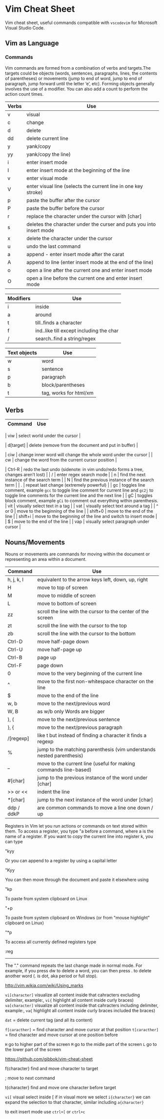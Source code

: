 # Vim Cheat Sheet
Vim cheat sheet, useful commands compatible with `vscodevim` for Microsoft Visual Studio Code.

## Vim as Language


### Commands
Vim commands are formed from a combination of verbs and targets.The targets could be objects (words, sentences, paragraphs, lines, the contents of parentheses) or movements (jump to end of word, jump to end of paragraph, jump forward until the letter ‘e’, etc).
Forming objects generally involves the use of a modifier. You can also add a count to perform the action count times.

| Verbs | Use | 
| - | - | 
| v | visual |
| c | change |
| d | delete |
| dd | delete current line |
| y | yank/copy |
| yy | yank/copy the line) |
| i | enter insert mode |
| I | enter insert mode at the beginning of the line |
| v | enter visual mode |
| V | enter visual line (selects the current line in one key stroke) |
| p | paste the buffer after the cursor |
| P | paste the buffer before the cursor |
| r | replace the character under the cursor with [char] |
| s | deletes the character under the curser and puts you into insert mode |
| x | delete the character under the cursor |
| u | undo the last command |
| a | append - enter insert mode after the carat | 
| A | append to line (enter insert mode at the end of the line) | 
| o | open a line after the current one and enter insert mode |
| O | open a line before the current one and enter insert mode |


| Modifiers | Use | 
| - | - |
| i | inside |
| a | around |
| t | till..finds a character |
| f | ind..like till except including the char |
| / | search..find a string/regex |

| Text objects | Use | 
| - | - |
| w | word |
| s | sentence |
| p | paragraph |
| b | block/parentheses |
| t | tag, works for html/xm |







## Verbs

| Command | Use | 
| - | - | 

| viw | select world under the cursor |



| d[target] | delete (remove from the document and put in buffer) |





| ciw | change inner word will change the whole word under the cursor |
| cw | change the word from the current cursor position |




| Ctrl-R | redo the last undo (sidenote: in vim undo/redo forms a tree, changes aren’t lost) |
| / | enter regex search mode |
| n | find the next instance of the search term |
| N | find the previous instance of the search term |
| . | repeat last change (extremely powerful) |
| gc | toggles line comment, example `gcc` to toggle line comment for current line and `gc2j` to toggle line comments for the current line and the next line |
| gC | toggles block comment, example `gCi` to comment out everything within parenthesis.
| vit | visually select text in a tag |
| vat | visually select text around a tag |
| ^ or 0 | move to the beginning of the line |
| shift+0 | move to the end of the line | 
| shift+i | move to the beginning of the line and switch to insert mode |
| $ | move to the end of the line |
| vap | visually select paragraph under cursor | 

## Nouns/Movements

Nouns or movements are commands for moving within the document or representing an area within a document.

| Command | Use | 
| - | - | 
| h, j, k, l | equivalent to the arrow keys left, down, up, right |
| H | move to top of screen |
| M | move to middle of screen |
| L | move to bottom of screen |
| zz | scroll the line with the cursor to the center of the screen |
| zt | scroll the line with the cursor to the top |
| zb | scroll the line with the cursor to the bottom |
| Ctrl-D | move half-page down |
| Ctrl-U | move half-page up |
| Ctrl-B | page up |
| Ctrl-F | page down |
| 0 | move to the very beginning of the current line |
| ^ | move to the first non-whitespace character on the line |
| $ | move to the end of the line |
| w, b | move to the next/previous word |
| W, B | as w/b only Words are bigger |
| ), ( | move to the next/previous sentence |
| }, { | move to the next/previous paragraph |
| /[regexp] | like t but instead of finding a character it finds a regexp |
| % | jump to the matching parenthesis (vim understands nested parenthesis) |
| _ | move to the current line (useful for making commands line-based) |
| #[char] | jump to the previous instance of the word under [char] |
| >> or << | indent the line |
| *[char] | jump to the next instance of the word under [char] |
| ddp / ddkP | are common commands to move a line one down / up |



Registers in Vim let you run actions or commands on text stored within them. To access a register, you type "a before a command, where a is the name of a register. If you want to copy the current line into register k, you can type

"kyy

Or you can append to a register by using a capital letter

"Kyy

You can then move through the document and paste it elsewhere using

"kp

To paste from system clipboard on Linux

"+p

To paste from system clipboard on Windows (or from "mouse highlight" clipboard on Linux)

"*p

To access all currently defined registers type

:reg


------------

The "." command repeats the last change made in normal mode. For example, if you press dw to delete a word, you can then press . to delete another word (. is dot, aka period or full stop).


http://vim.wikia.com/wiki/Using_marks

`vi[character]` visualize all content inside that cahracters excluding delimiter, example:, `vi{` highlight all content inside curly braces)
`va[character]` visualize all content inside that cahracters including delimiter, example:, `va{` highlight all content inside curly braces included the braces)

`dat` = delete current tag (and all its content)

`f[caracther]` = find character and move cursor at that position
`t[caracther]` = find character and move cursor at one position before

`H` go to higher part of the screen
`M` go to the midle part of the screen
`L` go to the lower part of the screen


https://github.com/gibbok/vim-cheat-sheet


f{character}
find and move character to target

;
move to next command

t{character}
find and move one character before target

`vi[`
visual select inside [
if in visual more we select
`i{character}` we can expand the selection to that character, similar including `a{character}`

to exit insert mode use `ctrl+[` or `ctrl+c`

